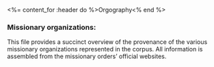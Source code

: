 <%= content_for :header do %>Orgography<% end %>

### Missionary organizations:
This file provides a succinct overview of the provenance of the various missionary organizations represented in the corpus.
All information is assembled from the missionary orders’ official websites.
